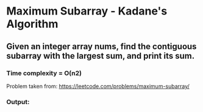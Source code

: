 # Maximum Subarray - Kadane's Algorithm
## Given an integer array nums, find the contiguous subarray with the largest sum, and print its sum.
### Time complexity = O(n2)
Problem taken from: https://leetcode.com/problems/maximum-subarray/

### Output:
